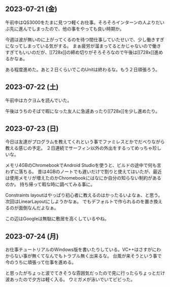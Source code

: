 ## 2023-07-21 (金)

午前中はQS3000をたまに見つつ軽くお仕事。そろそろインターンの人よりだいぶ先に進んでしまったので、他の事をやっても良い時期か。

今週は波が無いのに上がってくるのを待つ間仕事していたせいで、少し働きすぎになってしまっている気がする。
まぁ疲労が溜まってるとかじゃないので働きすぎてもいいのだが、[[728x]]の締め切りがそろそろなので午後は[[728x]]進めるかなぁ。

ある程度進めた。あと２日くらいでこのUnitは終わるな。もう２日頑張ろう。

## 2023-07-22 (土)

午前中はカクヨムを読んでいた。

午後はうちのそばで暇になった友人に急遽あったり[[728x]]を少し進めたり。

## 2023-07-23 (日)

今日は友達がプログラムを教えてくれという事でファミレスとかでだべりながら教える感じの予定。
２日連続でサーフィン以外の外出をするってめっちゃ珍しいな。

メモリ4GBのChromebookでAndroid Studioを使うと、ビルドの途中で何も言わずに落ちる。
昔は4GBのノートでも遅いだけで割りと使えてはいたが、最近は使用メモリが増えたのかChromebookにはなにか自分の知らない制約があるのか。
持ち帰って暇な時に調べてみる事に。

Constraints layoutはやっぱり初心者に教えるのはかったるいよなぁ、と思う。次回はLinearLayoutにしようかなぁ。
でもデフォルトで作られるのを置き換えるのが面倒なんだよなぁ。

この辺はGoogleは無駄に敷居を高くしているやね。

## 2023-07-24 (月)

お仕事チュートリアルのWindows版を書いたりしている。VC++はさすがにわからない事が無くてなんでもトラブル無く出来るな。
台風が来そうという事で今のうちに頑張って仕事を進める。

と思ったがちょっと波でてきそうな雰囲気だったので見に行ったらちょっとだけ波あったので夕方は軽く入る。
ウミガメが泳いでいてビビった。